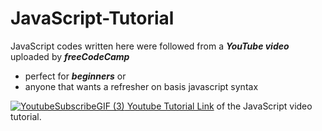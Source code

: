 # JavaScript-Tutorial
JavaScript codes written here were followed from a ___YouTube video___ uploaded by ___freeCodeCamp___
<ul>
  <li>perfect for <i><b>beginners</b></i> or</li>
  <li>anyone that wants a refresher on basis javascript syntax</li>
</ul>

[![YoutubeSubscribeGIF (3)](https://github.com/shahidulq/JavaScript-Tutorial/assets/131958399/b6067d69-30d7-4956-80be-c26e7690c6e9)
Youtube Tutorial Link](https://www.youtube.com/watch?v=PkZNo7MFNFg) of the JavaScript video tutorial.
